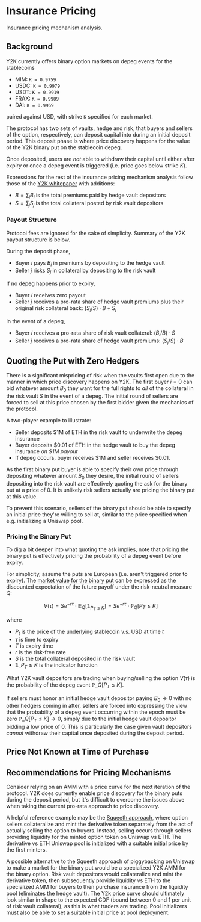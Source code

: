 # Insurance Pricing

Insurance pricing mechanism analysis.


## Background

Y2K currently offers binary option markets on depeg events for the stablecoins

- MIM: `K = 0.9759`
- USDC: `K = 0.9979`
- USDT: `K = 0.9919`
- FRAX: `K = 0.9909`
- DAI: `K = 0.9969`

paired against USD, with strike `K` specified for each market.

The protocol has two sets of vaults, hedge and risk, that buyers and sellers
of the option, respectively, can deposit capital into during an initial deposit period.
This deposit phase is where price discovery happens for the value of the Y2K binary
put on the stablecoin depeg.

Once deposited, users are *not* able to withdraw their capital until either after expiry
or once a depeg event is triggered (i.e. price goes below strike $K$).

Expressions for the rest of the insurance pricing mechanism analysis follow those of the
[Y2K whitepaper](https://www.docdroid.net/7zgCd3R/y2k-whitepaper-pdf) with additions:

- $B = \sum_i B_i$ is the total premiums paid by hedge vault depositors
- $S = \sum_j S_j$ is the total collateral posted by risk vault depositors


### Payout Structure

Protocol fees are ignored for the sake of simplicity. Summary of the Y2K payout structure is below.

During the deposit phase,

- Buyer $i$ pays $B_i$ in premiums by depositing to the hedge vault
- Seller $j$ risks $S_j$ in collateral by depositing to the risk vault

If no depeg happens prior to expiry,

- Buyer $i$ receives zero payout
- Seller $j$ receives a pro-rata share of hedge vault premiums plus their original risk collateral back: $(S_j / S) \cdot B + S_j$

In the event of a depeg,

- Buyer $i$ receives a pro-rata share of risk vault collateral: $(B_i / B) \cdot S$
- Seller $j$ receives a pro-rata share of hedge vault premiums: $(S_j / S) \cdot B$


## Quoting the Put with Zero Hedgers

There is a significant mispricing of risk when the vaults first open due to the manner in which price discovery happens on Y2K.
The first buyer $i=0$ can bid whatever amount $B_0$ they want for the full rights to *all* of the collateral in the risk vault $S$
in the event of a depeg. The initial round of sellers are forced to sell at this price chosen by the first bidder given the mechanics
of the protocol.

A two-player example to illustrate:

- Seller deposits $1M of ETH in the risk vault to underwrite the depeg insurance
- Buyer deposits $0.01 of ETH in the hedge vault to buy the depeg insurance *on $1M payout*
- If depeg occurs, buyer receives $1M and seller receives $0.01.

As the first binary put buyer is able to specify their own price through depositing whatever amount $B_0$ they desire,
the initial round of sellers depositing into the risk vault are effectively quoting the ask for the binary put at a
price of $0$. It is unlikely risk sellers actually are pricing the binary put at this value.

To prevent this scenario, sellers of the binary put should be able to specify an initial price
they're willing to sell at, similar to the price specified when e.g. initializing a Uniswap pool.


### Pricing the Binary Put

To dig a bit deeper into what quoting the ask implies, note that pricing the binary put is effectively
pricing the probability of a depeg event before expiry.

For simplicity, assume the puts are European (i.e. aren't triggered prior to expiry). The [market value for the binary put](https://en.wikipedia.org/wiki/Binary_option#Cash-or-nothing_put)
can be expressed as the discounted expectation of the future payoff under the risk-neutral measure $Q$:

```math
V(\tau) = S e^{-r \tau} \cdot \mathbb{E}_{Q}[\mathbb{1}_{P_{T} \leq K}] = S e^{-r \tau} \cdot \mathbb{P}_{Q}[P_{T} \leq K]
```

where

- $P_t$ is the price of the underlying stablecoin v.s. USD at time $t$
- $\tau$ is time to expiry
- $T$ is expiry time
- $r$ is the risk-free rate
- $S$ is the total collateral deposited in the risk vault
- $\mathbb{1}\_{P_{T} \leq K}$ is the indicator function

What Y2K vault depositors are trading when buying/selling the option $V(\tau)$ is the probability of
the depeg event $\mathbb{P}\_{Q}[P_{T} \leq K]$.

If sellers must honor an initial hedge vault depositor paying $B_0 \to 0$ with no other hedgers coming in after,
sellers are forced into expressing the view that the probability of a depeg event occurring within the epoch must be zero
$\mathbb{P}\_{Q}[P_{T} \leq K] \to 0$, simply due to the initial hedge vault depositor bidding a low price of 0.
This is particularly the case given vault depositors *cannot* withdraw their capital once deposited during the deposit period.


## Price Not Known at Time of Purchase


## Recommendations for Pricing Mechanisms

Consider relying on an AMM with a price curve for the next iteration of the protocol. Y2K does currently
enable price discovery for the binary puts during the deposit period, but it's difficult to overcome the issues above
when taking the current pro-rata approach to price discovery.

A helpful reference example may be the [Squeeth approach](https://github.com/opynfinance/squeeth-monorepo), where option sellers collateralize and mint
the derivative token separately from the act of actually selling the option to buyers. Instead, selling occurs through sellers providing liquidity for
the minted option token on Uniswap vs ETH. The derivative vs ETH Uniswap pool is initialized with a suitable initial price by the first minters.

A possible alternative to the Squeeth approach of piggybacking on Uniswap to make a market for the binary put would be a specialized Y2K AMM
for the binary option. Risk vault depositors would collateralize and mint the derivative token, then subsequently provide liquidity vs ETH
to the specialized AMM for buyers to then purchase insurance from the liquidity pool (eliminates the hedge vault).
The Y2k price curve should ultimately look similar in shape to the expected CDF (bound between 0 and 1 per unit of risk vault collateral), as this is what
traders are trading. Pool initializers must also be able to set a suitable initial price at pool deployment.
